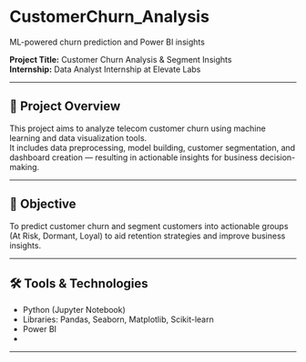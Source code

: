 # CustomerChurn_Analysis
ML-powered churn prediction and Power BI insights

**Project Title:** Customer Churn Analysis & Segment Insights  
**Internship:** Data Analyst Internship at Elevate Labs

---

## 📌 Project Overview

This project aims to analyze telecom customer churn using machine learning and data visualization tools.  
It includes data preprocessing, model building, customer segmentation, and dashboard creation — resulting in actionable insights for business decision-making.

---

## 🎯 Objective

To predict customer churn and segment customers into actionable groups (At Risk, Dormant, Loyal) to aid retention strategies and improve business insights.

---

## 🛠 Tools & Technologies

- Python (Jupyter Notebook)  
- Libraries: Pandas, Seaborn, Matplotlib, Scikit-learn  
- Power BI
- 
---

